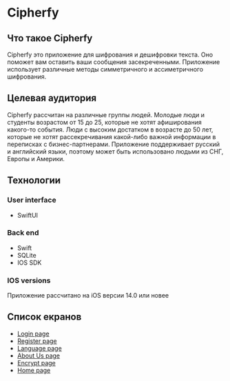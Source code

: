 # Cipherfy
## Что такое Cipherfy
Cipherfy это приложение для шифрования и дешифровки текста. Оно поможет вам оставить ваши сообщения засекреченными. Приложение использует различные методы симметричного и ассиметричного шифрования. 
## Целевая аудитория
Cipherfy рассчитан на различные группы людей. Молодые люди и студенты возрастом от 15 до 25, которые не хотят афиширования какого-то события. Люди с высоким достатком в возрасте до 50 лет, которые не хотят рассекречивания какой-либо важной информации в переписках с бизнес-партнерами. Приложение поддерживает русский и английский языки, поэтому может быть использовано людьми из СНГ, Европы и Америки.
## Технологии
 ### User interface
* SwiftUI
 ### Back end
* Swift
* SQLite
* IOS SDK
### IOS versions
Приложение рассчитано на iOS версии 14.0 или новее
## Список екранов
* [Login page](https://www.figma.com/file/mFrvIrIqeUk862WydiAN2B/?node-id=0%3A1)
* [Register page](https://www.figma.com/file/mFrvIrIqeUk862WydiAN2B/prototype?node-id=2%3A4)
* [Language page](https://www.figma.com/file/mFrvIrIqeUk862WydiAN2B/prototype?node-id=3%3A0)
* [About Us page](https://www.figma.com/file/mFrvIrIqeUk862WydiAN2B/prototype?node-id=3%3A18)
* [Encrypt page](https://www.figma.com/file/mFrvIrIqeUk862WydiAN2B/prototype?node-id=3%3A37)
* [Home page](https://www.figma.com/file/mFrvIrIqeUk862WydiAN2B/prototype?node-id=2%3A17)
